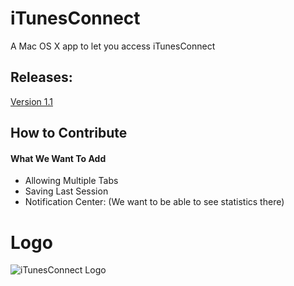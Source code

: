 # iTunesConnect
A Mac OS X app to let you access iTunesConnect

## Releases:
[Version 1.1](https://github.com/ronakdev/itunesconnect/releases)

## How to Contribute
#### What We Want To Add
- Allowing Multiple Tabs
- Saving Last Session
- Notification Center: (We want to be able to see statistics there)

# Logo

![iTunesConnect Logo](https://github.com/ronakdev/itunesconnect/raw/master/iTunesConnect/Assets.xcassets/AppIcon.appiconset/iTunesConnectLogoMain.png)
